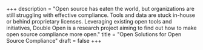 +++
description = "Open source has eaten the world, but organizations are still struggling with effective compliance. Tools and data are stuck in-house or behind proprietary licenses. Leveraging existing open tools and initiatives, Double Open is a research project aiming to find out how to make open source compliance more open."
title = "Open Solutions for Open Source Compliance"
draft = false
+++
